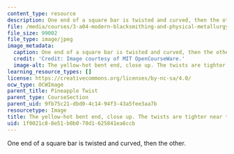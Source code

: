 ```yaml
---
content_type: resource
description: One end of a square bar is twisted and curved, then the other.
file: /media/courses/3-a04-modern-blacksmithing-and-physical-metallurgy-fall-2008/1f0021c88e51b0b070d1625841ea6ccb_103.jpg
file_size: 99002
file_type: image/jpeg
image_metadata:
  caption: One end of a square bar is twisted and curved, then the other.
  credit: 'Credit: Image courtesy of MIT OpenCourseWare.'
  image-alt: The yellow-hot bent end, close up. The twists are tighter near the end.
learning_resource_types: []
license: https://creativecommons.org/licenses/by-nc-sa/4.0/
ocw_type: OCWImage
parent_title: Pineapple Twist
parent_type: CourseSection
parent_uid: 9fb75c21-dbd0-4c14-94f3-43a5fee3aa7b
resourcetype: Image
title: The yellow-hot bent end, close up. The twists are tighter near the end
uid: 1f0021c8-8e51-b0b0-70d1-625841ea6ccb
---
```

One end of a square bar is twisted and curved, then the other.